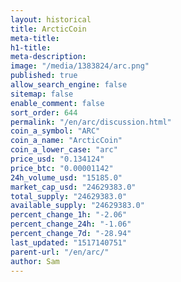 ```yaml
---
layout: historical
title: ArcticCoin
meta-title: 
h1-title: 
meta-description: 
image: "/media/1383824/arc.png"
published: true
allow_search_engine: false
sitemap: false
enable_comment: false
sort_order: 644
permalink: "/en/arc/discussion.html"
coin_a_symbol: "ARC"
coin_a_name: "ArcticCoin"
coin_a_lower_case: "arc"
price_usd: "0.134124"
price_btc: "0.00001142"
24h_volume_usd: "15185.0"
market_cap_usd: "24629383.0"
total_supply: "24629383.0"
available_supply: "24629383.0"
percent_change_1h: "-2.06"
percent_change_24h: "-1.06"
percent_change_7d: "-28.94"
last_updated: "1517140751"
parent-url: "/en/arc/"
author: Sam
---
```


